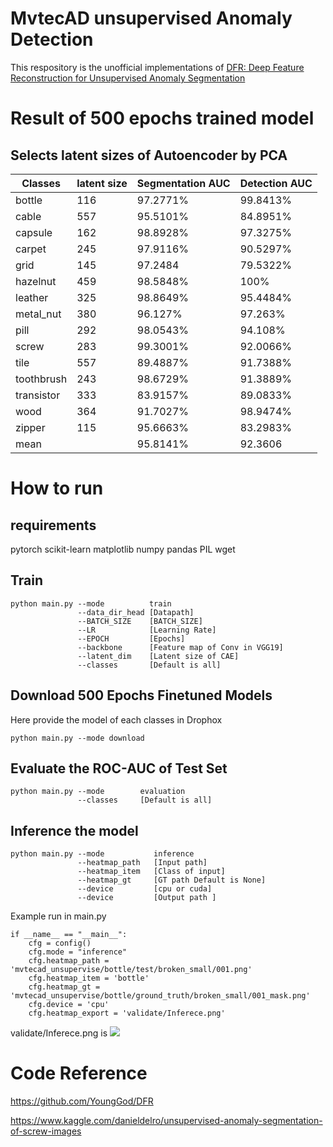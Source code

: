 # MvtecAD unsupervised Anomaly Detection
This respository  is the unofficial implementations of [DFR: Deep Feature Reconstruction for Unsupervised Anomaly Segmentation](https://arxiv.org/abs/2012.07122)

# Result of 500 epochs  trained model 

## Selects latent sizes of Autoencoder by PCA
| Classes  |latent size |Segmentation AUC |Detection AUC|
| -------- | -------- | -------- | -------- |
| bottle   |  116     | 97.2771%    |99.8413%|
| cable   |  557     | 95.5101%    |84.8951%|
| capsule  |  162     | 98.8928%    |97.3275%|
| carpet  |  245     | 97.9116%    |90.5297%|
| grid  |  145     | 97.2484    |79.5322%|
| hazelnut  |  459     | 98.5848%    |100%|
| leather  |  325     | 98.8649%    |95.4484%|
| metal_nut  |  380     | 96.127%    |97.263%|
| pill  |  292     | 98.0543%    |94.108%|
| screw  |  283     | 99.3001%    |92.0066%|
| tile  |  557     | 89.4887%    |91.7388%|
| toothbrush  |  243     | 98.6729%    |91.3889%|
| transistor  |  333     | 83.9157%    |89.0833%|
| wood  |  364     | 91.7027%    |98.9474%|
| zipper  |  115     | 95.6663%    |83.2983%|
| mean  |       | 95.8141%    |92.3606|

# How to run 
## requirements
pytorch scikit-learn matplotlib numpy pandas PIL wget
## Train

```
python main.py --mode          train      
               --data_dir_head [Datapath] 
               --BATCH_SIZE    [BATCH_SIZE] 
               --LR            [Learning Rate] 
               --EPOCH         [Epochs] 
               --backbone      [Feature map of Conv in VGG19]
               --latent_dim    [Latent size of CAE] 
               --classes       [Default is all] 
```
## Download 500 Epochs Finetuned Models
Here provide the model of each classes in Drophox
```
python main.py --mode download                   
```
## Evaluate the ROC-AUC of Test Set
```
python main.py --mode        evaluation    
               --classes     [Default is all] 
```
## Inference the model
```
python main.py --mode           inference    
               --heatmap_path   [Input path] 
               --heatmap_item   [Class of input] 
               --heatmap_gt     [GT path Default is None]
               --device         [cpu or cuda]
               --device         [Output path ]         
```
Example run in main.py
```
if __name__ == "__main__":  
    cfg = config()
    cfg.mode = "inference"
    cfg.heatmap_path = 'mvtecad_unsupervise/bottle/test/broken_small/001.png'
    cfg.heatmap_item = 'bottle'
    cfg.heatmap_gt = 'mvtecad_unsupervise/bottle/ground_truth/broken_small/001_mask.png'
    cfg.device = 'cpu'
    cfg.heatmap_export = 'validate/Inferece.png'
```
validate/Inferece.png is 
![](https://i.imgur.com/gAYpVH6.png)

# Code Reference
https://github.com/YoungGod/DFR

https://www.kaggle.com/danieldelro/unsupervised-anomaly-segmentation-of-screw-images




